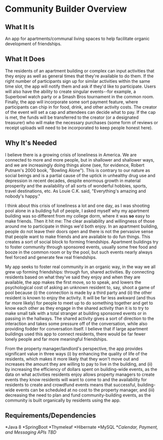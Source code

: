 # Community Builder Overview

## What It Is

An app for apartments/communal living spaces to help facilitate organic development of friendships. 

## What It Does

The residents of an apartment building or complex can input activities that they enjoy as well as general times that they're available to do them. If the right number of participants sign up for similar activities within the same time slot, the app will notify them and ask if they'd like to participate. Users will also have the ability to create singular events--for example, a Superbowl watch party or a Smash Bros tournament in the common room. Finally, the app will incorporate some sort payment feature, where participants can chip in for food, drink, and other activity costs. The creator of the event will set a cap and attendees can decide what to pay. If the cap is met, the funds will be transferred to the creator (or a designated treasurer) who will make the necessary purchases (some form of reviews or receipt uploads will need to be incorporated to keep people honest here).


## Why It's Needed

I believe there is a growing crisis of loneliness in America. We are connected to more and more people, but in shallower and shallower ways, and we are increasingly doing things alone (see, for evidence, Robert Putnam's 2000 book, "Bowling Alone"). This is contrary to our nature as social beings and is a partial cause of the uptick in unhealthy drug use and depression in recent decades, despite enormous growth in material prosperity and the availability of all sorts of wonderful hobbies, sports, travel destinations, etc. As Louie C.K. said, "Everything's amazing and nobody's happy." 

I think about this crisis of loneliness a lot and one day, as I was shooting pool alone in a building full of people, I asked myself why my apartment building was so different from my college dorm, where it was **so** easy to make friends. Then it hit me: The clear availability and willingness of those around me to participate in things we'd both enjoy. In an apartment building, people do not leave their doors open and there is not the pervasive sense that people want to make friends and are available to do fun things. This creates a sort of social block to forming friendships. Apartment buildings try to foster community through sponsored events, usually some free food and booze in the common room or by the pool, but such events nearly always feel forced and generate few real friendships.

My app seeks to foster real community in an organic way, in the way we all grew up forming friendships: through fun, shared activities. By connecting residents based on what they've said they enjoy and when they are available, the app makes the first move, so to speak, and lowers the psychological cost of asking an unknown resident to, say, shoot a game of pool because (i) the connection is made by a third party and (ii) the other resident is known to enjoy the activity. It will be far less awkward (and thus far more likely) for people to meet up to do something together and get to know each other as they engage in the shared activity than it is to try to make small talk with a total stranger at building sponsored events or in passing in the hallways. The shared activity gives a sort of direction to the interaction and takes some pressure off of the conversation, while also providing fodder for conversation itself. I believe that if large apartment buildings used this app to connect residents, there would be far fewer lonely people and far more meaningful friendships. 

From the property manager/landlord's perspective, the app provides significant value in three ways (i) by enhancing the quality of life of the residents, which makes it more likely that they won't move out and increases the amount they are willing to pay to live in the building, and (ii) by increasing the efficiency of dollars spent on building-wide events, as the data on what activities residents enjoy allows property managers to create events they know residents will want to come to and the availability for residents to create and crowdfund events means that successful, building-wide events can be scheduled at no cost to the property manager, and (iii) decreasing the need to plan and fund community-building events, as the community is built organically by residents using the app.  

## Requirements/Dependencies

*Java 8
*SpringBoot
*Thymeleaf
*Hibernate
*MySQL
*_Calendar, Payment, and Messaging APIs TBD_
